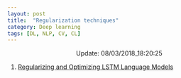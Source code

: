 ```yaml
---
layout: post
title:  "Regularization techniques"
category: Deep learning
tags: [DL, NLP, CV, CL]
---
```






<center> Update: 08/03/2018_18:20:25</center>

  	
1. [ Regularizing and Optimizing LSTM Language Models](https://rawgit.com/elbayadm/PaperNotes/master/notes/regularization/2017-Regularizing-and-Optimizing-LSTM-Language-Models.html)
